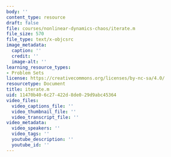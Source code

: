 ```yaml
---
body: ''
content_type: resource
draft: false
file: courses/nonlinear-dynamics-chaos/iterate.m
file_size: 570
file_type: text/x-objcsrc
image_metadata:
  caption: ''
  credit: ''
  image-alt: ''
learning_resource_types:
- Problem Sets
license: https://creativecommons.org/licenses/by-nc-sa/4.0/
resourcetype: Document
title: iterate.m
uid: 11470b40-6c27-422d-8de0-29d9abc45364
video_files:
  video_captions_file: ''
  video_thumbnail_file: ''
  video_transcript_file: ''
video_metadata:
  video_speakers: ''
  video_tags: ''
  youtube_description: ''
  youtube_id: ''
---
```

